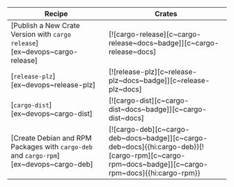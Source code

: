 | Recipe | Crates |
|--------|--------|
| [Publish a New Crate Version with `cargo release`][ex~devops~cargo-release] | [![cargo-release][c~cargo-release~docs~badge]][c~cargo-release~docs] |
| [`release-plz`][ex~devops~release-plz] | [![release-plz][c~release-plz~docs~badge]][c~release-plz~docs] |
| [`cargo-dist`][ex~devops~cargo-dist] | [![cargo-dist][c~cargo-dist~docs~badge]][c~cargo-dist~docs] |
| [Create Debian and RPM Packages with `cargo-deb` and `cargo-rpm`][ex~devops~cargo-deb] | [![cargo-deb][c~cargo-deb~docs~badge]][c~cargo-deb~docs]{{hi:cargo-deb}}[![cargo-rpm][c~cargo-rpm~docs~badge]][c~cargo-rpm~docs]{{hi:cargo-rpm}} |
